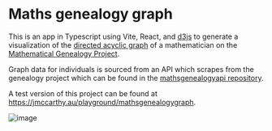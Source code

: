 # Maths genealogy graph

This is an app in Typescript using Vite, React, and [d3js](https://d3js.org/) to generate a visualization of the [directed acyclic graph](https://en.wikipedia.org/wiki/Directed_acyclic_graph) of a mathematician on the [Mathematical Genealogy Project](https://www.mathgenealogy.org). 

Graph data for individuals is sourced from an API which scrapes from the genealogy project which can be found in the [mathsgenealogyapi repository](https://github.com/johnbenjaminmccarthy/mathsgenealogyapi).

A test version of this project can be found at https://jmccarthy.au/playground/mathsgenealogygraph.

![image](https://github.com/user-attachments/assets/b4b8ab2c-9686-43ca-a696-5e6a68cec947)
